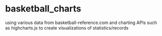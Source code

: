 basketball_charts
=================

using various data from basketball-reference.com and charting APIs such as highcharts.js to create visualizations of statistics/records